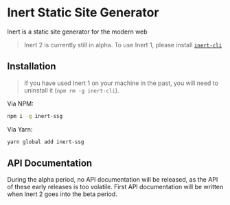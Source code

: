 # Inert Static Site Generator
Inert is a static site generator for the modern web

> Inert 2 is currently still in alpha. To use Inert 1, please install [`inert-cli`](https://npmjs.com/package/inert-cli)

## Installation
> If you have used Inert 1 on your machine in the past, you will need to uninstall it (`npm rm -g inert-cli`).

Via NPM:
```bash
npm i -g inert-ssg
```

Via Yarn:
```bash
yarn global add inert-ssg
```

## API Documentation
During the alpha period, no API documentation will be released, as the API of these early releases is too volatile. First API documentation will be written when Inert 2 goes into the beta period.